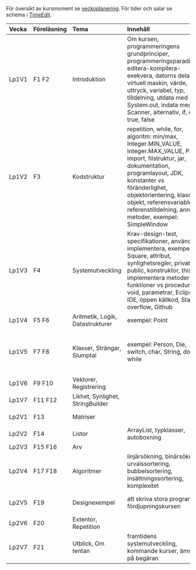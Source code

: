 För översikt av kursmoment se [veckoplanering]. För tider och salar se schema i [TimeEdit].

| Vecka   | Föreläsning | Tema  | Innehåll   | Ankboken |
|:--------|:------------|:------|:-----------|:---------|
| Lp1V1   | F1 F2       | Introduktion | Om kursen, programmeringens grundprinciper, programmeringsparadigmer, editera-kompilera-exekvera, datorns delar, virtuell maskin, värde, uttryck, variabel, typ, tilldelning, utdata med System.out, indata med Scanner, alternativ, if, else, true, false | Kapitel 1, 3.1-3.3, 5.1-5.3, 6.1-6.2, 7.1, 7.3,   |
| Lp1V2   | F3         | Kodstruktur | repetition, while, for, algoritm: min/max, Integer.MIN_VALUE, Integer.MAX_VALUE, Paket, import, filstruktur, jar, dokumentation, programlayout, JDK, konstanter vs föränderlighet, objektorientering, klasser,  objekt, referensvariabler, referenstilldelning, anropa metoder, exempel: SimpleWindow | Kapitel 2.1-2.6, 4, 5.4, 7.2, 7.5-7.6, 7.8-7.9 |
| Lp1V3   | F4        | Systemutveckling | Krav-design-test, specifikationer, använda vs implementera, exempel: Square, attribut, synlighetsregler, private, public, konstruktor, this, implementera metoder, funktioner vs procedurer, void, parametrar, Eclipse IDE, öppen källkod, Stack overflow, Github | Kapitel 2.7-2.10, 3.4-3.12,  |
| Lp1V4   | F5 F6       | Aritmetik, Logik, Datastrukturer  | exempel: Point | Kapitel 6.3-6.9 |
| Lp1V5   | F7 F8       | Klasser, Strängar, Slumptal | exempel: Person, Die, switch, char, String, do-while | Kapitel 11.1-11.3, 6.10-6.11, 7.4, 7.7  |
| Lp1V6   | F9 F10      | Vektorer, Registrering |  | Kapitel 8 |
| Lp1V7   | F11 F12     | Likhet, Synlighet, StringBuilder |  | Kapitel ?-? |
| Lp2V1   | F13         | Matriser |  | Kapitel 8.6-8.7 |
| Lp2V2   | F14         | Listor | ArrayList, typklasser, autoboxning | Kapitel 12 |
| Lp2V3   | F15 F16     | Arv |  | Kapitel 9 |
| Lp2V4   | F17 F18     | Algoritmer | linjärsökning, binärsökning, urvalssortering, bubbelsortering, insättningssortering, komplexitet | Kapitel 7.7, 8 |
| Lp2V5   | F19         | Designexempel | att skriva stora program, om fördjupningskursen | Kapitel 10, 13, (14-16)  |
| Lp2V6   | F20         | Extentor, Repetition |  |  |
| Lp2V7   | F21         | Utblick, Om tentan | framtidens systemutveckling, kommande kurser, ämnen på begäran |  |

[TimeEdit]: http://cs.lth.se/eda016/schema   
[veckoplanering]: http://cs.lth.se/eda016/veckoplanering
